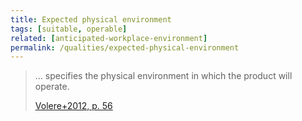 ```yaml
---
title: Expected physical environment
tags: [suitable, operable]
related: [anticipated-workplace-environment]
permalink: /qualities/expected-physical-environment
---
```


>... specifies the physical environment in which the product will operate. 
>
>[Volere+2012, p. 56](/references/#volere)


